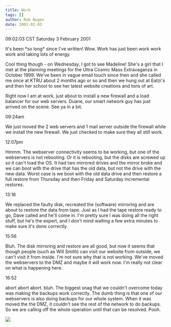 ```yaml
---
title: Work
tags: []
author: Rob Nugen
date: 2001-02-03
---
```


<p class=date>09:02:03 CST Saturday 3 February 2001</p>

<p>It's been *so long* since I've written!  Wow.  Work has just been
work work work and taking lots of energy.</p>

<p>Cool thing though - on Wednesday, I got to see Madeline!  She's a
girl that I met at the planning meetings for the Ultra Cosmic Mass
Extravaganza in October 1999.  We've been in vague email touch since
then and she called me once at KTRU about 2 months ago or so and then
we hung out at Eatzi's and then her school to see her latest website
creations and tons of art.</p>

<p>Right now I am at work, just about to install a new firewall and a
load balancer for our web servers.  Duane, our smart network guy has
just arrived on the scene.  See ya in a bit.</p>

<p class=date>09:24am</p>

<p>We just moved the 2 web servers and 1 mail server outside the
firewall while we install the new firewall.  We just checked to make
sure they all still work.</p>

<p class=date>12:07pm</p>

<p>Hmmm.  The webserver connectivity seems to be working, but one of
the webservers is not rebooting. Or it is rebooting, but the disks are
screwed up so it can't load the OS.  It had two mirrored drives and
the mirror broke and we can boot with the drive that has the old data,
but not the drive with the new data.  Worst case is we boot with the
old data drive and then restore a full restore from Thursday and then
Friday and Saturday incremental restores.</p>

<p class=date>13:16</p>

<p>We replaced the faulty disk, recreated the (software) mirroring and
are about to restore the data from tape.  Just as I had the tape
restore ready to go, Dave called and he'll come in.  I'm pretty sure I
was doing all the right stuff, but he's the expert, and I don't mind
waiting a few extra minutes to make sure it's done correctly.</p>

<p class=date>15:56</p>

<p>Bluh.  The disk mirroring and restore are all good, but now it
seems that though people (such as Will Smith) can visit our website
from outside, we can't visit it from inside.  I'm not sure why that is
not working.  We've moved the webservers to the DMZ and maybe it will
work now.  I'm really not clear on what is happening here.</p>

<p class=date>16:52</p>

<p>abort abort abort.  bluh.  The biggest snag that we couldn't
overcome today was making the backups work correctly.  The dumb thing
is that one of our webservers is also doing backups for our whole
system.  When it was moved the the DMZ, it couldn't see the rest of
the network to do backups.  So we are calling off the whole operation
until that can be resolved.  Pooh.</p>

<p><img src='/images/rob/wL-ROB.gif'/></p>
